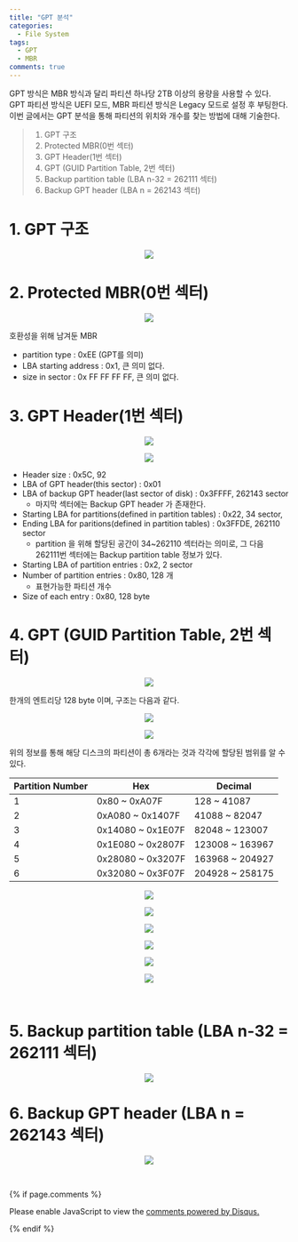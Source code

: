 ```yaml
---
title: "GPT 분석"
categories:
  - File System
tags:
  - GPT
  - MBR
comments: true
---
```


GPT 방식은 MBR 방식과 달리 파티션 하나당 2TB 이상의 용량을 사용할 수 있다.
GPT 파티션 방식은 UEFI 모드, MBR 파티션 방식은 Legacy 모드로 설정 후 부팅한다.
이번 글에서는 GPT 분석을 통해 파티션의 위치와 개수를 찾는 방법에 대해 기술한다.

> 1. GPT 구조
> 2. Protected MBR(0번 섹터)
> 3. GPT Header(1번 섹터)
> 4. GPT (GUID Partition Table, 2번 섹터)
> 5. Backup partition table (LBA n-32 = 262111 섹터)
> 6. Backup GPT header (LBA n = 262143 섹터)

# 1. GPT 구조

<center><p><img src="/assets/2018-11-21-post-GPT/1.png"></p></center>

# 2. Protected MBR(0번 섹터)

<center><p><img src="/assets/2018-11-21-post-GPT/2.png"></p></center>

호환성을 위해 남겨둔 MBR

- partition type : 0xEE (GPT를 의미)
- LBA starting address : 0x1, 큰 의미 없다.
- size in sector : 0x FF FF FF FF, 큰 의미 없다.

# 3. GPT Header(1번 섹터)

<center><p><img src="/assets/2018-11-21-post-GPT/3-1.png"></p></center>

<center><p><img src="/assets/2018-11-21-post-GPT/3-2.png"></p></center>

- Header size : 0x5C, 92
- LBA of GPT header(this sector) : 0x01
- LBA of backup GPT header(last sector of disk) : 0x3FFFF, 262143 sector
  - 마지막 섹터에는 Backup GPT header 가 존재한다.
- Starting LBA for partitions(defined in partition tables) : 0x22, 34 sector, 
- Ending LBA for paritions(defined in partition tables) : 0x3FFDE, 262110 sector
  - partition 을 위해 할당된 공간이 34~262110 섹터라는 의미로, 그 다음 262111번 섹터에는 Backup partition table 정보가 있다.
- Starting LBA of partition entries : 0x2, 2 sector
- Number of partition entries : 0x80, 128 개
  - 표현가능한 파티션 개수
- Size of each entry : 0x80, 128 byte

# 4. GPT (GUID Partition Table, 2번 섹터)

<center><p><img src="/assets/2018-11-21-post-GPT/4-1.png"></p></center>

<div class="notice">
한개의 엔트리당 128 byte 이며, 구조는 다음과 같다.
</div>

<center><p><img src="/assets/2018-11-21-post-GPT/4-2.png"></p></center>

<center><p><img src="/assets/2018-11-21-post-GPT/4-3.png"></p></center>

<div class="notice">
위의 정보를 통해 해당 디스크의 파티션이 총 6개라는 것과 각각에 할당된 범위를 알 수 있다.
</div>

|Partition Number|Hex|Decimal|
|---|---|---|
|1|0x80 ~ 0xA07F|128 ~ 41087|
|2|0xA080 ~ 0x1407F|41088 ~ 82047|
|3|0x14080 ~ 0x1E07F|82048 ~ 123007|
|4|0x1E080 ~ 0x2807F|123008 ~ 163967|
|5|0x28080 ~ 0x3207F|163968 ~ 204927|
|6|0x32080 ~ 0x3F07F|204928 ~ 258175|

<center><p><img src="/assets/2018-11-21-post-GPT/4-4.png"></p></center>
<center><p><img src="/assets/2018-11-21-post-GPT/4-5.png"></p></center>
<center><p><img src="/assets/2018-11-21-post-GPT/4-6.png"></p></center>
<center><p><img src="/assets/2018-11-21-post-GPT/4-7.png"></p></center>
<center><p><img src="/assets/2018-11-21-post-GPT/4-8.png"></p></center>
<center><p><img src="/assets/2018-11-21-post-GPT/4-9.png"></p></center>

<br>

# 5. Backup partition table (LBA n-32 = 262111 섹터)

<center><p><img src="/assets/2018-11-21-post-GPT/5.png"></p></center>

# 6. Backup GPT header (LBA n = 262143 섹터)

<center><p><img src="/assets/2018-11-21-post-GPT/6.png"></p></center>

<br>

{% if page.comments %}

<div id="disqus_thread"></div>
<script>

/**
*  RECOMMENDED CONFIGURATION VARIABLES: EDIT AND UNCOMMENT THE SECTION BELOW TO INSERT DYNAMIC VALUES FROM YOUR PLATFORM OR CMS.
*  LEARN WHY DEFINING THESE VARIABLES IS IMPORTANT: https://disqus.com/admin/universalcode/#configuration-variables*/
/*
var disqus_config = function () {
this.page.url = PAGE_URL;  // Replace PAGE_URL with your page's canonical URL variable
this.page.identifier = PAGE_IDENTIFIER; // Replace PAGE_IDENTIFIER with your page's unique identifier variable
};
*/
(function() { // DON'T EDIT BELOW THIS LINE
var d = document, s = d.createElement('script');
s.src = 'https://https-c0msherl0ck-github-io.disqus.com/embed.js';
s.setAttribute('data-timestamp', +new Date());
(d.head || d.body).appendChild(s);
})();
</script>
<noscript>Please enable JavaScript to view the <a href="https://disqus.com/?ref_noscript">comments powered by Disqus.</a></noscript>
                            
{% endif %}

